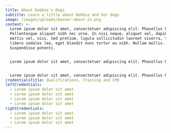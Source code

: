 ```yaml
---
title: About Debbie's Dogz
subtitle: Learn a little about Debbie and her dogs
image: /images/uploads/banner-about-2x.png
content: >-
  Lorem ipsum dolor sit amet, consectetuer adipiscing elit. Phasellus hendrerit.
  Pellentesque aliquet nibh nec urna. In nisi neque, aliquet vel, dapibus id,
  mattis vel, nisi. Sed pretium, ligula sollicitudin laoreet viverra, tortor
  libero sodales leo, eget blandit nunc tortor eu nibh. Nullam mollis. Ut justo.
  Suspendisse potenti.


  Lorem ipsum dolor sit amet, consectetuer adipiscing elit. Phasellus hendrerit. Pellentesque aliquet nibh nec urna. In nisi neque, aliquet vel, dapibus id, mattis vel, nisi. Sed pretium, ligula sollicitudin laoreet viverra, tortor libero sodales leo, eget blandit nunc tortor eu nibh. Nullam mollis. Ut justo. Suspendisse potenti.


  Lorem ipsum dolor sit amet, consectetuer adipiscing elit. Phasellus hendrerit. Pellentesque aliquet nibh nec urna. In nisi neque, aliquet vel, dapibus id, mattis vel, nisi. Sed pretium, ligula sollicitudin laoreet viverra, tortor libero sodales leo, eget blandit nunc tortor eu nibh. Nullam mollis. Ut justo. Suspendisse potenti.
credentialsTitle: Qualifications, Training and CPD
leftCredentials:
  - Lorem ipsum dolor sit amet
  - Lorem ipsum dolor sit amet
  - Lorem ipsum dolor sit amet
  - Lorem ipsum dolor sit amet
rightCredentials:
  - Lorem ipsum dolor sit amet
  - Lorem ipsum dolor sit amet
  - Lorem ipsum dolor sit amet
---
```

